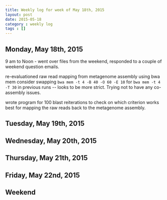```yaml
---
title: Weekly log for week of May 18th, 2015
layout: post
date: 2015-05-18
category : weekly log
tags : []
---
```


## Monday, May 18th, 2015

9 am to Noon - went over files from the weekend, responded to a couple of weekend question emails.

re-evaluationed raw read mapping from metagenome assembly using bwa mem consider swapping `bwa mem -t 4 -B 40 -O 60 -E 10` for `bwa mem -t 4 -T 30` in previous runs -- looks to be more strict.  Trying not to have any co-assembly issues.

wrote program for 100 blast reiterations to check on which criterion works best for mapping the raw reads back to the metagenome assembly.




## Tuesday, May 19th, 2015



## Wednesday, May 20th, 2015



## Thursday, May 21th, 2015



## Friday, May 22nd, 2015



## Weekend


